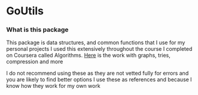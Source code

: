 # GoUtils

### What is this package

This package is data structures, and common functions that I use for my personal projects
I used this extensively throughout the course I completed on Coursera called Algorithms. 
[Here](https://github.com/JonnyMurillo288/go-runner) is the work with graphs, tries, compression and more


I do not recommend using these as they are not vetted fully for errors and you are likely to find better options
I use these as references and because I know how they work for my own work